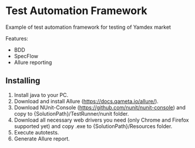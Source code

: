 # Test Automation Framework
Example of test automation framework for testing of Yamdex market

Features:
- BDD
- SpecFlow
- Allure reporting

## Installing
1. Install java to your PC.
2. Download and install Allure (https://docs.qameta.io/allure/).
3. Download NUnit-Console (https://github.com/nunit/nunit-console) and copy to {SolutionPath}/TestRunner/nunit folder.
4. Download all necessary web drivers you need (only Chrome and Firefox supported yet) and copy .exe to {SolutionPath}/Resources folder.
5. Execute autotests.
6. Generate Allure report.
